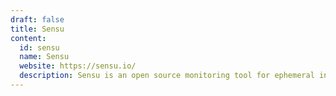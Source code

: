 ```yaml
---
draft: false
title: Sensu
content:
  id: sensu
  name: Sensu
  website: https://sensu.io/
  description: Sensu is an open source monitoring tool for ephemeral infrastructure and distributed applications.
---
```

